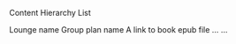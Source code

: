 Content Hierarchy List

Lounge name
  Group plan name
    A link to book epub file
    …
    …
    
